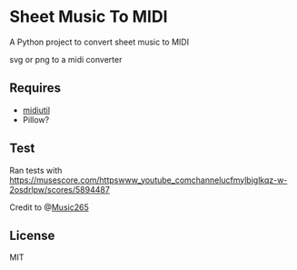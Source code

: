 # Sheet Music To MIDI

A Python project to convert sheet music to MIDI

svg or png to a midi converter



## Requires

* [midiutil](https://pypi.org/project/MIDIUtil/)
* Pillow?



## Test

Ran tests with https://musescore.com/httpswww_youtube_comchannelucfmylbjglkqz-w-2osdrlpw/scores/5894487

Credit to @[Music265](https://musescore.com/httpswww_youtube_comchannelucfmylbjglkqz-w-2osdrlpw)



## License

MIT

